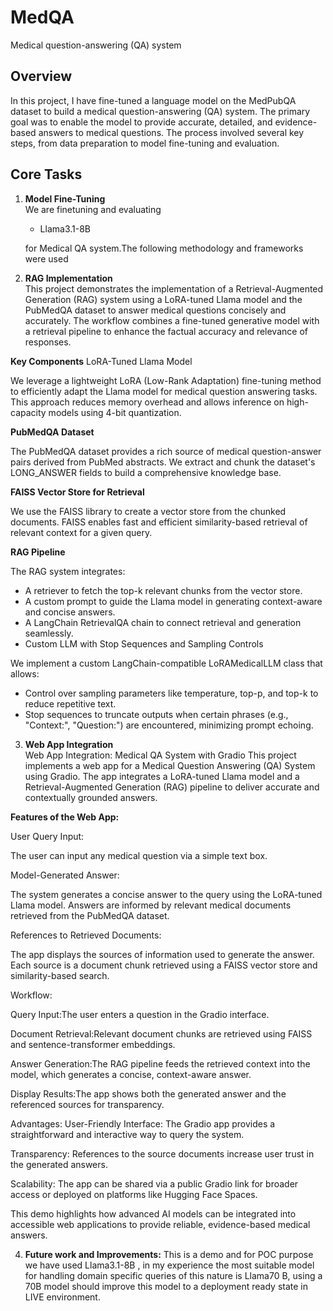 # MedQA
 Medical question-answering (QA) system
 
## Overview
In this project, I have fine-tuned a language model on the MedPubQA dataset to build a medical question-answering (QA) system. The primary goal was to enable the model to provide accurate, detailed, and evidence-based answers to medical questions. The process involved several key steps, from data preparation to model fine-tuning and evaluation.

## **Core Tasks**

1. **Model Fine-Tuning**  
   We are finetuning and evaluating 
   - Llama3.1-8B
     
   for Medical QA system.The following methodology and frameworks were used


2. **RAG Implementation**  
This project demonstrates the implementation of a Retrieval-Augmented Generation (RAG) system using a LoRA-tuned Llama model and the PubMedQA dataset to answer medical questions concisely and accurately. The workflow combines a fine-tuned generative model with a retrieval pipeline to enhance the factual accuracy and relevance of responses.

**Key Components**
LoRA-Tuned Llama Model

We leverage a lightweight LoRA (Low-Rank Adaptation) fine-tuning method to efficiently adapt the Llama model for medical question answering tasks. This approach reduces memory overhead and allows inference on high-capacity models using 4-bit quantization.

**PubMedQA Dataset**

The PubMedQA dataset provides a rich source of medical question-answer pairs derived from PubMed abstracts. We extract and chunk the dataset's LONG_ANSWER fields to build a comprehensive knowledge base.

**FAISS Vector Store for Retrieval**

We use the FAISS library to create a vector store from the chunked documents. FAISS enables fast and efficient similarity-based retrieval of relevant context for a given query.

**RAG Pipeline**

The RAG system integrates:

- A retriever to fetch the top-k relevant chunks from the vector store.
- A custom prompt to guide the Llama model in generating context-aware and concise answers.
- A LangChain RetrievalQA chain to connect retrieval and generation seamlessly.
- Custom LLM with Stop Sequences and Sampling Controls

We implement a custom LangChain-compatible LoRAMedicalLLM class that allows:

- Control over sampling parameters like temperature, top-p, and top-k to reduce repetitive text.
- Stop sequences to truncate outputs when certain phrases (e.g., "Context:", "Question:") are encountered, minimizing prompt echoing. 

3. **Web App Integration**  
  Web App Integration: Medical QA System with Gradio
This project implements a web app for a Medical Question Answering (QA) System using Gradio. The app integrates a LoRA-tuned Llama model and a Retrieval-Augmented Generation (RAG) pipeline to deliver accurate and contextually grounded answers.

**Features of the Web App:**

User Query Input:

The user can input any medical question via a simple text box.

Model-Generated Answer:

The system generates a concise answer to the query using the LoRA-tuned Llama model.
Answers are informed by relevant medical documents retrieved from the PubMedQA dataset.

References to Retrieved Documents:

The app displays the sources of information used to generate the answer.
Each source is a document chunk retrieved using a FAISS vector store and similarity-based search.

Workflow:

Query Input:The user enters a question in the Gradio interface.

Document Retrieval:Relevant document chunks are retrieved using FAISS and sentence-transformer embeddings.

Answer Generation:The RAG pipeline feeds the retrieved context into the model, which generates a concise, context-aware answer.

Display Results:The app shows both the generated answer and the referenced sources for transparency.

Advantages:
User-Friendly Interface:
The Gradio app provides a straightforward and interactive way to query the system.

Transparency:
References to the source documents increase user trust in the generated answers.

Scalability:
The app can be shared via a public Gradio link for broader access or deployed on platforms like Hugging Face Spaces.

This demo highlights how advanced AI models can be integrated into accessible web applications to provide reliable, evidence-based medical answers. 

4. **Future work and Improvements:**
This is a demo and for POC purpose we have used Llama3.1-8B , in my experience the most suitable model for handling domain specific queries of this nature is Llama70 B, using a 70B model should improve this model to a deployment ready state in LIVE environment.
